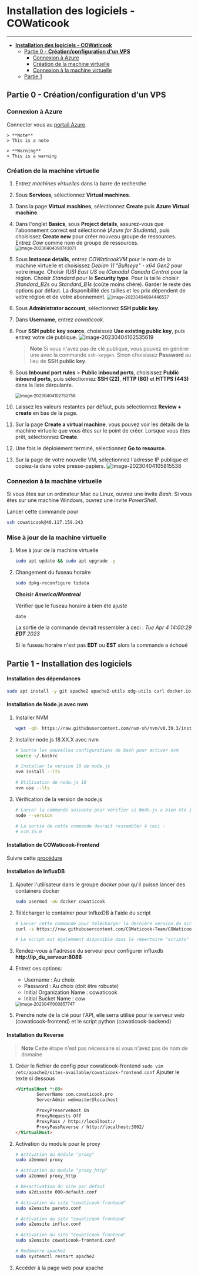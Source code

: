  

# **Installation des logiciels - COWaticook**

---------

<!--ts-->
* [<strong>Installation des logiciels - COWaticook</strong>](#installation-des-logiciels---cowaticook)
   * [Partie 0 - <strong>Création/configuration d'un VPS</strong>](#partie-0---créationconfiguration-dun-vpsi)
      * [Connexion à Azure](#connexion-à-azure)
      * [Création de la machine virtuelle](#création-de-la-machine-virtuelle)
      * [Connexion à la machine virtuelle](#connexion-à-la-machine-virtuelle)
   * [Partie 1](#partie-1)

<!--te-->

## Partie 0 - **Création/configuration d'un VPS**

### Connexion à Azure

Connecter vous au [portail Azure](https://portal.azure.com).

```
> **Note**
> This is a note

> **Warning**
> This is a warning
```
### Création de la machine virtuelle

1. Entrez *machines virtuelles* dans la barre de recherche

2. Sous **Services**, sélectionnez **Virtual machines**.

3. Dans la page **Virtual machines**, sélectionnez **Create** puis **Azure Virtual machine**.

4. Dans l'onglet **Basics**, sous **Project details**, assurez-vous que l'abonnement correct est sélectionné (*Azure for Students*), puis choisissez **Create new** pour créer nouveau groupe de ressources.  Entrez *Cow* comme nom de groupe de ressources.
   <img src="./assets/images/image-20230404090743071.png" alt="image-20230404090743071" style="zoom:80%;" />

5. Sous **Instance details**, entrez *COWaticookVM* pour le nom de la machine virtuelle et choisissez *Debian 11 "Bullseye" - x64 Gen2* pour votre image. Choisir *(US) East US* ou *(Canada) Canada Central* pour la région. Choisir *Standard* pour le **Security type**. Pour la taille choisir *Standard_B2s* ou *Standard_B1s* (coûte moins chère). Garder le reste des options par défaut.  La disponibilité des tailles et les prix dépendent de votre région et de votre abonnement.
   <img src="./assets/images/image-20230404094446537.png" alt="image-20230404094446537" style="zoom:80%;" />

6. Sous **Administrator account**, sélectionnez **SSH public key**.

7. Dans **Username**, entrez *cowaticook*.

8. Pour **SSH public key source**, choisissez **Use existing public key**, puis entrez votre clé publique.
   ![image-20230404102535619](./assets/images/image-20230404102535619.png)

   > **Note**
   > Si vous n'avez pas de clé publique, vous pouvez en générer une avec la commande `ssh-keygen`. Sinon choisissez **Password** au lieu de **SSH public key**.

9. Sous **Inbound port rules** > **Public inbound ports**, choisissez **Public inbound ports**, puis sélectionnez **SSH (22)**, **HTTP (80)** et **HTTPS (443)** dans la liste déroulante.
   
   <img src="./assets/images/image-20230404102752758.png" alt="image-20230404102752758" style="zoom:80%;" />
   
10. Laissez les valeurs restantes par défaut, puis sélectionnez **Review + create** en bas de la page.

11. Sur la page **Create a virtual machine**, vous pouvez voir les détails de la machine virtuelle que vous êtes sur le point de créer.  Lorsque vous êtes prêt, sélectionnez **Create**.

12. Une fois le déploiement terminé, sélectionnez **Go to resource**.

13. Sur la page de votre nouvelle VM, sélectionnez l'adresse IP publique et copiez-la dans votre presse-papiers.
    <img src="./assets/images/image-20230404105815538.png" alt="image-20230404105815538" style="zoom:100%;" />

### Connexion à la machine virtuelle

Si vous êtes sur un ordinateur Mac ou Linux, ouvrez une invite *Bash*. Si vous êtes sur une machine Windows, ouvrez une invite *PowerShell*.

Lancer cette commande pour

   ```bash
   ssh cowaticook@40.117.159.243
   ```

### Mise à jour de la machine virtuelle

1. Mise à jour de la machine virtuelle
   ```bash
   sudo apt update && sudo apt upgrade -y
   ```

2. Changement du fuseau horaire

   ```bash
   sudo dpkg-reconfigure tzdata
   ```

   **Choisir *America/Montreal***

   Vérifier que le fuseau horaire à bien été ajusté 

   ```
   date
   ```

   La sortie de la commande devrait ressembler à ceci : *Tue Apr  4 14:00:29 **EDT** 2023*

   Si le fuseau horaire n'est pas **EDT** ou **EST** alors la commande a échoué

## Partie 1 - Installation des logiciels

#### Installation des dépendances

```bash
sudo apt install -y git apache2 apache2-utils xdg-utils curl docker.io docker-clean docker-compose docker-registry python3-docker python3-certbot-apache certbot wget
```

#### Installation de Node.js avec nvm

1. Installer NVM

   ```bash
   wget -qO- https://raw.githubusercontent.com/nvm-sh/nvm/v0.39.3/install.sh | bash
   ```

2. Installer node.js 18.XX.X avec nvm

   ```bash
   # Source les nouvelles configurations de bash pour activer nvm
   source ~/.bashrc
   
   # Installer la version 18 de node.js
   nvm install --lts
   
   # Utilisation de node.js 18
   nvm use --lts
   ```

3. Vérification de la version de node.js
   ```bash
   # Lancer la commande suivante pour vérifier si Node.js a bien été installé
   node --version
   
   # La sortie de cette commande devrait ressembler à ceci :
   # v18.15.0
   ```

#### Installation de COWaticook-Frontend

Suivre cette [procédure](https://github.com/COWaticook-Team/cowaticook-frontend#utilisation)

#### Installation de InfluxDB

1. Ajouter l'utilisateur dans le groupe *docker* pour qu'il puisse lancer des containers docker

   ```bash
   sudo usermod -aG docker cowaticook
   ```

2. Télécharger le container pour InfluxDB à l'aide du script

   ```bash
   # Lancer cette commande pour télécharger la dernière version du script d'installation
   curl -s https://raw.githubusercontent.com/COWaticook-Team/COWaticook/main/scripts/influxdb-installer.sh | bash
   
   # Le script est égalemment disponible dans le répertoire "scripts" de ce git
   ```

3. Rendez-vous à l'adresse du serveur pour configurer influxdb **http://ip_du_serveur:8086**

4. Entrez ces options:

   - Username : Au choix
   - Password : Au choix (doit être robuste)
   - Initial Organization Name : cowaticook
   - Initial Bucket Name : cow

   <img src="./assets/images/image-20230411000857747.png" alt="image-20230411000857747" style="zoom:80%;" />

5. Prendre note de la clé pour l'API, elle serra utilisé pour le serveur web (cowaticook-frontend) et le script python (cowaticook-backend) 

#### Installation du Reverse

> **Note**
> Cette étape n'est pas nécessaire si vous n'avez pas de nom de domaine

1. Créer le fichier de config pour cowaticook-frontend
   `sudo vim /etc/apache2/sites-available/cowaticook-frontend.conf`
   Ajouter le texte si dessous
   
   ```html
   <VirtualHost *:80>
           ServerName com.cowaticook.pro
           ServerAdmin webmaster@localhost
   
           ProxyPreserveHost On
           ProxyRequests Off
           ProxyPass / http://localhost:/
           ProxyPassReverse / http://localhost:3002/
   </VirtualHost>
   ```
   
2. Activation du module pour le proxy

   ```bash
   # Activation du module "proxy"
   sudo a2enmod proxy
   
   # Activation du module "proxy_http"
   sudo a2enmod proxy_http
   
   # Désactivation du site par défaut
   sudo a2dissite 000-default.conf
   
   # Activation du site "cowaticook-frontend" 
   sudo a2ensite pareto.conf
   
   # Activation du site "cowaticook-frontend" 
   sudo a2ensite influx.conf
   
   # Activation du site "cowaticook-frontend" 
   sudo a2ensite cowaticook-frontend.conf
   
   # Redémarre apache2
   sudo systemctl restart apache2
   ```

3. Accéder à la page web pour apache


